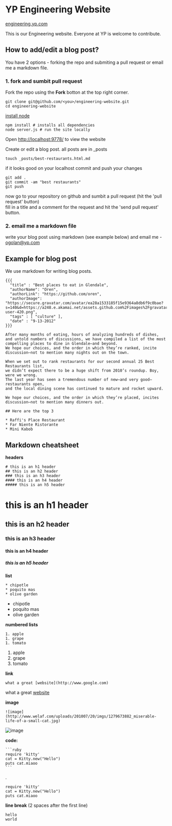 # YP Engineering Website
[engineering.yp.com](http://engineering.yp.com)

This is our Engineering website. Everyone at YP is welcome to contribute.  

## How to add/edit a blog post?

You have 2 options - forking the repo and submiting a pull request or email me a markdown file.

### 1. fork and sumbit pull request

Fork the repo using the **Fork** botton at the top right corner.

    git clone git@github.com/<you>/engineering-website.git
    cd engineering-website 

[install node](http://nodejs.org)

    npm install # installs all dependencies
    node server.js # run the site locally

Open [http://localhost:9778/](http://localhost:9778/) to view the website

Create or edit a blog post. all posts are in _posts
    
    touch _posts/best-restaurants.html.md

if it looks good on your localhost commit and push your changes

    git add .
    git commit -am "best restaurants"
    git push

now go to your repository on github and sumbit a pull request (hit the 'pull request' button)  
fill in a title and a comment for the request and hit the 'send pull request' button.

### 2. email me a markdown file

write your blog post using markdown (see example below) and email me - ogolan@yp.com

## Example for blog post

We use markdown for writing blog posts.


    {{{
      "title" : "Best places to eat in Glendale",
      "authorName": "Oren",
      "authorLink": "https://github.com/oren",
      "authorImage": "https://secure.gravatar.com/avatar/ea28a1533185f15e9364a8db6f9c0bae?s=140&d=https://a248.e.akamai.net/assets.github.com%2Fimages%2Fgravatars%2Fgravatar-user-420.png",
      "tags" : [ "culture" ],
      "date" : "9-13-2012"
    }}}

    After many months of eating, hours of analyzing hundreds of dishes, 
    and untold numbers of discussions, we have compiled a list of the most compelling places to dine in Glendale—and beyond. 
    We hope our choices, and the order in which they’re ranked, incite discussion—not to mention many nights out on the town.

    When we set out to rank restaurants for our second annual 25 Best Restaurants list, 
    we didn’t expect there to be a huge shift from 2010’s roundup. Boy, were we wrong. 
    The last year has seen a tremendous number of new—and very good—restaurants open, 
    and the local dining scene has continued to mature and rocket upward. 
    
    We hope our choices, and the order in which they’re placed, incites discussion—not to mention many dinners out.
    
    ## Here are the top 3
   
    * Raffi's Place Restaurant
    * Far Niente Ristorante
    * Mini Kabob

## Markdown cheatsheet

**headers**

    # this is an h1 header
    ## this is an h2 header
    ### this is an h3 header
    #### this is an h4 header
    ##### this is an h5 header

# this is an h1 header
## this is an h2 header
### this is an h3 header
#### this is an h4 header
##### this is an h5 header

**list**

    * chipotle
    * poquito mas
    * olive garden

* chipotle
* poquito mas
* olive garden

**numbered lists**

    1. apple
    1. grape
    1. tomato

1. apple
1. grape
1. tomato

**link**

    what a great [website](http://www.google.com)

what a great [website](http://www.google.com)
    
**image**

    ![image](http://www.welaf.com/uploads/201007/20/imgs/1279673882_miserable-life-of-a-small-cat.jpg)

![image](http://www.welaf.com/uploads/201007/20/imgs/1279673882_miserable-life-of-a-small-cat.jpg)

**code:**

    ```ruby
    require 'kitty'
    cat = Kitty.new("Hello")
    puts cat.miaoo
    ```
.

    require 'kitty'
    cat = Kitty.new("Hello")
    puts cat.miaoo

**line break** (2 spaces after the first line)

    hello  
    world
